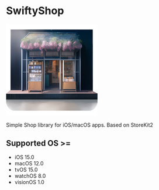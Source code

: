 # SwiftyShop

<img src="https://github.com/ukushu/SwiftyShop/blob/main/Logo_1024.png?raw=true" width="250">

Simple Shop library for iOS/macOS apps. Based on StoreKit2

## Supported OS >= 
* iOS 15.0
* macOS 12.0
* tvOS 15.0
* watchOS 8.0
* visionOS 1.0



